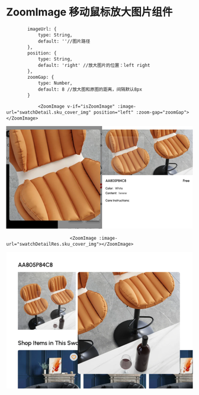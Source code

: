 # ZoomImage 移动鼠标放大图片组件


```
        imageUrl: {
            type: String,
            default: ''//图片路径
        },
        position: {
            type: String,
            default: 'right' //放大图片的位置：left right
        },
        zoomGap: {
            type: Number,
            default: 8 //放大图和原图的距离，间隔默认8px
        }
```

```
            <ZoomImage v-if="isZoomImage" :image-url="swatchDetail.sku_cover_img" position="left" :zoom-gap="zoomGap"></ZoomImage>
```

![left](./left.png)


```
                        <ZoomImage :image-url="swatchDetailRes.sku_cover_img"></ZoomImage>

```

![right](./right.png)